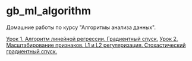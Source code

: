 # gb_ml_algorithm

Домашние работы по курсу "Алгоритмы анализа данных".

[Урок 1. Алгоритм линейной регрессии. Градиентный спуск.](/lesson_1.ipynb)
[Урок 2. Масштабирование признаков. L1 и L2 регуляризация. Стохастический градиентный спуск.](/lesson_2.ipynb)
